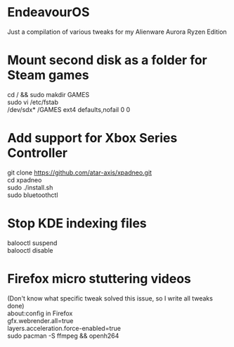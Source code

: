 # EndeavourOS
Just a compilation of various tweaks for my Alienware Aurora Ryzen Edition

# Mount second disk as a folder for Steam games
cd / && sudo makdir GAMES  
sudo vi /etc/fstab  
/dev/sdx* /GAMES ext4 defaults,nofail 0 0  

# Add support for Xbox Series Controller
git clone https://github.com/atar-axis/xpadneo.git  
cd xpadneo  
sudo ./install.sh  
sudo bluetoothctl  

# Stop KDE indexing files
balooctl suspend  
balooctl disable  

# Firefox micro stuttering videos
(Don't know what specific tweak solved this issue, so I write all tweaks done)  
about:config in Firefox  
gfx.webrender.all=true  
layers.acceleration.force-enabled=true  
sudo pacman -S ffmpeg && openh264  
